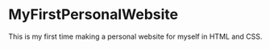 # MyFirstPersonalWebsite
This is my first time making a personal website for myself in HTML and CSS. 
